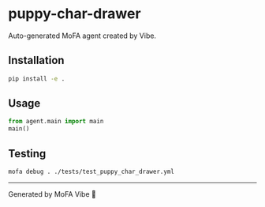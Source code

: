 # puppy-char-drawer

Auto-generated MoFA agent created by Vibe.

## Installation

```bash
pip install -e .
```

## Usage

```python
from agent.main import main
main()
```

## Testing

```bash
mofa debug . ./tests/test_puppy_char_drawer.yml
```

---
Generated by MoFA Vibe 🤖

